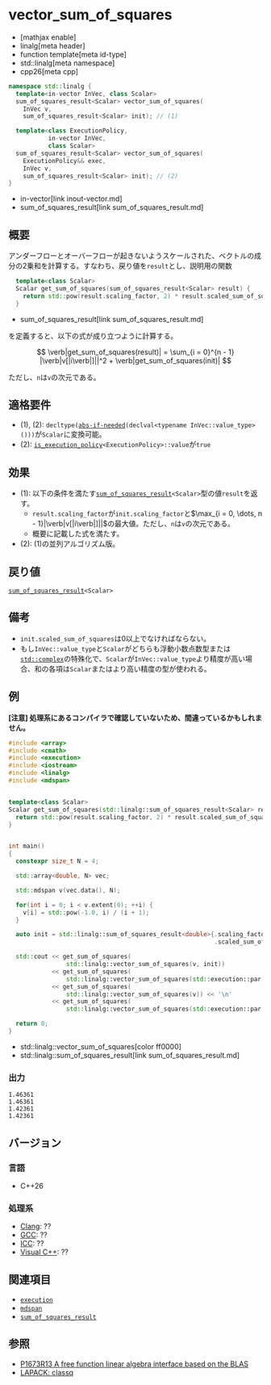 # vector_sum_of_squares
* [mathjax enable]
* linalg[meta header]
* function template[meta id-type]
* std::linalg[meta namespace]
* cpp26[meta cpp]

```cpp
namespace std::linalg {
  template<in-vector InVec, class Scalar>
  sum_of_squares_result<Scalar> vector_sum_of_squares(
    InVec v,
    sum_of_squares_result<Scalar> init); // (1)

  template<class ExecutionPolicy,
           in-vector InVec,
           class Scalar>
  sum_of_squares_result<Scalar> vector_sum_of_squares(
    ExecutionPolicy&& exec,
    InVec v,
    sum_of_squares_result<Scalar> init); // (2)
}
```
* in-vector[link inout-vector.md]
* sum_of_squares_result[link sum_of_squares_result.md]

## 概要
アンダーフローとオーバーフローが起きないようスケールされた、ベクトルの成分の2乗和を計算する。すなわち、戻り値を`result`とし、説明用の関数

```cpp
  template<class Scalar>
  Scalar get_sum_of_squares(sum_of_squares_result<Scalar> result) {
    return std::pow(result.scaling_factor, 2) * result.scaled_sum_of_squares;
  }
```
* sum_of_squares_result[link sum_of_squares_result.md]

を定義すると、以下の式が成り立つように計算する。

$$
\verb|get_sum_of_squares(result)| = \sum_{i = 0}^{n - 1} |\verb|v[|i\verb|]||^2 + \verb|get_sum_of_squares(init)|
$$

ただし、`n`は`v`の次元である。


## 適格要件
- (1), (2): `decltype(`[`abs-if-needed`](abs-if-needed.md)`(declval<typename InVec::value_type>()))`が`Scalar`に変換可能。
- (2): [`is_execution_policy`](/reference/execution/is_execution_policy.md)`<ExecutionPolicy>::value`が`true`


## 効果
- (1): 以下の条件を満たす[`sum_of_squares_result`](sum_of_squares_result.md)`<Scalar>`型の値`result`を返す。
    + `result.scaling_factor`が`init.scaling_factor`と$\max_{i = 0, \dots, n - 1}|\verb|v[|i\verb|]||$の最大値。ただし、`n`は`v`の次元である。
    + 概要に記載した式を満たす。
- (2): (1)の並列アルゴリズム版。


## 戻り値
[`sum_of_squares_result`](sum_of_squares_result.md)`<Scalar>`


## 備考
- `init.scaled_sum_of_squares`は0以上でなければならない。
- もし`InVec::value_type`と`Scalar`がどちらも浮動小数点数型または[`std::complex`](/reference/complex/complex.md)の特殊化で、`Scalar`が`InVec::value_type`より精度が高い場合、和の各項は`Scalar`またはより高い精度の型が使われる。


## 例
**[注意] 処理系にあるコンパイラで確認していないため、間違っているかもしれません。**

```cpp example
#include <array>
#include <cmath>
#include <execution>
#include <iostream>
#include <linalg>
#include <mdspan>


template<class Scalar>
Scalar get_sum_of_squares(std::linalg::sum_of_squares_result<Scalar> result) {
  return std::pow(result.scaling_factor, 2) * result.scaled_sum_of_squares;
}


int main()
{
  constexpr size_t N = 4;

  std::array<double, N> vec;

  std::mdspan v(vec.data(), N);

  for(int i = 0; i < v.extent(0); ++i) {
    v[i] = std::pow(-1.0, i) / (i + 1);
  }

  auto init = std::linalg::sum_of_squares_result<double>{.scaling_factor = 1.0 / 5,
                                                         .scaled_sum_of_squares = 1.0};

  std::cout << get_sum_of_squares(
                std::linalg::vector_sum_of_squares(v, init))                              // (1)
            << get_sum_of_squares(
                std::linalg::vector_sum_of_squares(std::execution::par, v, init)) << '\n' // (2)
            << get_sum_of_squares(
                std::linalg::vector_sum_of_squares(v)) << '\n'                            // (3)
            << get_sum_of_squares(
                std::linalg::vector_sum_of_squares(std::execution::par, v)) << '\n';      // (4)

  return 0;
}
```
* std::linalg::vector_sum_of_squares[color ff0000]
* std::linalg::sum_of_squares_result[link sum_of_squares_result.md]

### 出力
```
1.46361
1.46361
1.42361
1.42361
```


## バージョン
### 言語
- C++26

### 処理系
- [Clang](/implementation.md#clang): ??
- [GCC](/implementation.md#gcc): ??
- [ICC](/implementation.md#icc): ??
- [Visual C++](/implementation.md#visual_cpp): ??


## 関連項目
- [`execution`](/reference/execution.md)
- [`mdspan`](/reference/mdspan.md)
- [`sum_of_squares_result`](sum_of_squares_result.md)


## 参照
- [P1673R13 A free function linear algebra interface based on the BLAS](https://www.open-std.org/jtc1/sc22/wg21/docs/papers/2023/p1673r13.html)
- [LAPACK: classq](https://netlib.org/lapack/explore-html/d8/d76/group__lassq_gab70baa330cb7a13111b72aef0734e26d.html#gab70baa330cb7a13111b72aef0734e26d)
